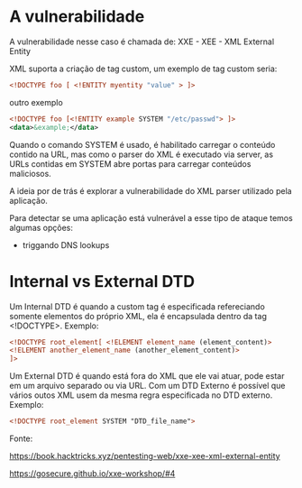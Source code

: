 # A vulnerabilidade

A vulnerabilidade nesse caso é chamada de: XXE - XEE - XML External Entity

XML suporta a criação de tag custom, um exemplo de tag custom seria: 

```xml
<!DOCTYPE foo [ <!ENTITY myentity "value" > ]>
```

outro exemplo 

```xml
<!DOCTYPE foo [<!ENTITY example SYSTEM "/etc/passwd"> ]>
<data>&example;</data>
```

Quando o comando SYSTEM é usado, é habilitado carregar o conteúdo contido na URL, mas como o parser do XML é executado via server, as URLs contidas em SYSTEM abre portas para carregar conteúdos maliciosos.

A ideia por de trás é explorar a vulnerabilidade do XML parser utilizado pela aplicação.

Para detectar se uma aplicação está vulnerável a esse tipo de ataque temos algumas opções: 

- triggando DNS lookups


# Internal vs External DTD

Um Internal DTD é quando a custom tag é especificada refereciando somente elementos do próprio XML, ela é encapsulada dentro da tag <!DOCTYPE>. Exemplo: 

```xml
<!DOCTYPE root_element[ <!ELEMENT element_name (element_content)>
<!ELEMENT another_element_name (another_element_content)>
]>
```

Um External DTD é quando está fora do XML que ele vai atuar, pode estar em um arquivo separado ou via URL. Com um DTD Externo é possível que vários outos XML usem da mesma regra especificada no DTD externo. Exemplo: 

```xml
<!DOCTYPE root_element SYSTEM "DTD_file_name">
```

Fonte: 

https://book.hacktricks.xyz/pentesting-web/xxe-xee-xml-external-entity

https://gosecure.github.io/xxe-workshop/#4